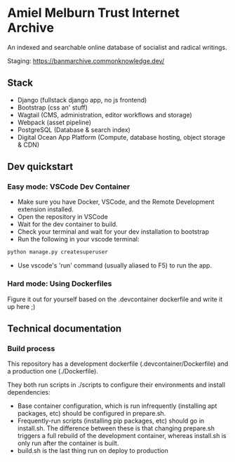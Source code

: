 # Amiel Melburn Trust Internet Archive

An indexed and searchable online database of socialist and radical writings.

Staging: https://banmarchive.commonknowledge.dev/

## Stack

- Django (fullstack django app, no js frontend)
- Bootstrap (css an' stuff)
- Wagtail (CMS, administration, editor workflows and storage)
- Webpack (asset pipeline)
- PostgreSQL (Database & search index)
- Digital Ocean App Platform (Compute, database hosting, object storage & CDN)

## Dev quickstart

### Easy mode: VSCode Dev Container

- Make sure you have Docker, VSCode, and the Remote Development extension installed.
- Open the repository in VSCode
- Wait for the dev container to build.
- Check your terminal and wait for your dev installation to bootstrap
- Run the following in your vscode terminal:

```bash
python manage.py createsuperuser
```

- Use vscode's 'run' command (usually aliased to F5) to run the app.

### Hard mode: Using Dockerfiles

Figure it out for yourself based on the .devcontainer dockerfile and write it up here ;)

## Technical documentation

### Build process

This repository has a development dockerfile (.devcontainer/Dockerfile) and a production one (./Dockerfile).

They both run scripts in ./scripts to configure their environments and install dependencies:

- Base container configuration, which is run infrequently (installing apt packages, etc) should be configured in prepare.sh.
- Frequently-run scripts (installing pip packages, etc) should go in install.sh. The difference between these is that changing prepare.sh triggers a full rebuild of the development container, whereas install.sh is only run after the container is built.
- build.sh is the last thing run on deploy to production
